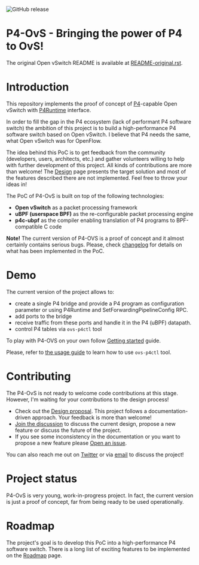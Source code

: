 ![GitHub release](https://img.shields.io/github/v/tag/osinstom/P4-OvS.svg?sort=semver)

P4-OvS - Bringing the power of P4 to OvS!
=========================================

The original Open vSwitch README is available at [README-original.rst](./README-original.rst).

# Introduction

This repository implements the proof of concept of [P4](https://p4.org)-capable Open vSwitch with [P4Runtime](https://p4.org/api/p4-runtime-putting-the-control-plane-in-charge-of-the-forwarding-plane.html) interface. 

In order to fill the gap in the P4 ecosystem (lack of performant P4 software switch) the ambition of this project is to 
build a high-performance P4 software switch based on Open vSwitch. I believe that P4 needs the same, what Open vSwitch was for OpenFlow.

The idea behind this PoC is to get feedback from the community (developers, users, architects, etc.) and gather volunteers willing to help with further development of this project. All kinds of contributions are more than welcome!
The [Design](Documentation/topics/p4/design.md) page presents the target solution and most of the features described there are not implemented. Feel free to throw your ideas in!

The PoC of P4-OvS is built on top of the following technologies:

- **Open vSwitch** as a packet processing framework
- **uBPF (userspace BPF)** as the re-configurable packet processing engine
- **p4c-ubpf** as the compiler enabling translation of P4 programs to BPF-compatible C code

**Note!** The current version of P4-OVS is a proof of concept and it almost certainly contains serious bugs.
Please, check [changelog](Documentation/topics/p4/changelog.md) for details on what has been implemented in the PoC.

# Demo

The current version of the project allows to:

* create a single P4 bridge and provide a P4 program as configuration parameter or using P4Runtime and SetForwardingPipelineConfig RPC.
* add ports to the bridge
* receive traffic from these ports and handle it in the P4 (uBPF) datapath.
* control P4 tables via `ovs-p4ctl` tool

To play with P4-OVS on your own follow [Getting started](./Documentation/topics/p4/getting-started.md) guide.

Please, refer to [the usage guide](./Documentation/topics/p4/usage.md) to learn how to use `ovs-p4ctl` tool.

# Contributing

The P4-OvS is not ready to welcome code contributions at this stage. However, I'm waiting for your contributions 
to the design process!

* Check out the [Design proposal](Documentation/topics/p4/design.md). This project follows a documentation-driven approach. Your feedback is more than welcome!
* [Join the discussion](Documentation/topics/p4/getting-started.md#join-the-discussion) to discuss the current design, propose a new feature or discuss the future of the project.
* If you see some inconsistency in the documentation or you want to propose a new feature please [Open an issue](https://github.com/osinstom/P4-OvS/issues/new).

You can also reach me out on [Twitter](https://twitter.com/tomek_osinski) or via [email](mailto:osinstom@gmail.com) to discuss the project!

# Project status

P4-OvS is very young, work-in-progress project. In fact, the current version is just a proof of concept, far from being ready to 
be used operationally. 

# Roadmap

The project's goal is to develop this PoC into a high-performance P4 software switch.
There is a long list of exciting features to be implemented on the [Roadmap](./Documentation/topics/p4/roadmap.md) page.